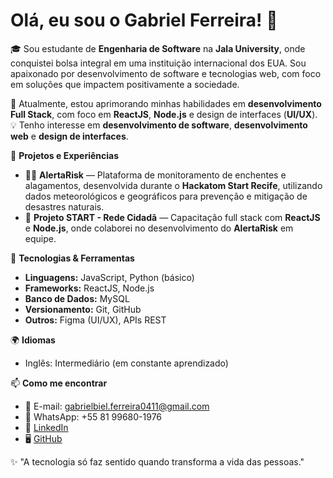 # Olá, eu sou o Gabriel Ferreira! 👋

🎓 Sou estudante de **Engenharia de Software** na **Jala University**, onde conquistei bolsa integral em uma instituição internacional dos EUA. Sou apaixonado por desenvolvimento de software e tecnologias web, com foco em soluções que impactem positivamente a sociedade.

🌱 Atualmente, estou aprimorando minhas habilidades em **desenvolvimento Full Stack**, com foco em **ReactJS**, **Node.js** e design de interfaces (**UI/UX**).  
💡 Tenho interesse em **desenvolvimento de software**, **desenvolvimento web** e **design de interfaces**.

🔧 **Projetos e Experiências**
- 👨‍💻 **AlertaRisk** — Plataforma de monitoramento de enchentes e alagamentos, desenvolvida durante o **Hackatom Start Recife**, utilizando dados meteorológicos e geográficos para prevenção e mitigação de desastres naturais.
- 🚀 **Projeto START - Rede Cidadã** — Capacitação full stack com **ReactJS** e **Node.js**, onde colaborei no desenvolvimento do **AlertaRisk** em equipe.

🔧 **Tecnologias & Ferramentas**
- **Linguagens:** JavaScript, Python (básico)
- **Frameworks:** ReactJS, Node.js
- **Banco de Dados:** MySQL
- **Versionamento:** Git, GitHub
- **Outros:** Figma (UI/UX), APIs REST

🌍 **Idiomas**
- Inglês: Intermediário (em constante aprendizado)

📫 **Como me encontrar**
- 📧 E-mail: gabrielbiel.ferreira0411@gmail.com  
- 📱 WhatsApp: +55 81 99680-1976  
- 💼 [LinkedIn](https://www.linkedin.com/in/gabriel-ferreira-539881233/)  
- 🖥️ [GitHub](https://github.com/GabrielBielFerreira)

✨ "A tecnologia só faz sentido quando transforma a vida das pessoas."


